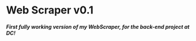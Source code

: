 # Web Scraper v0.1

##### First fully working version of my WebScraper, for the back-end project at DC! 
